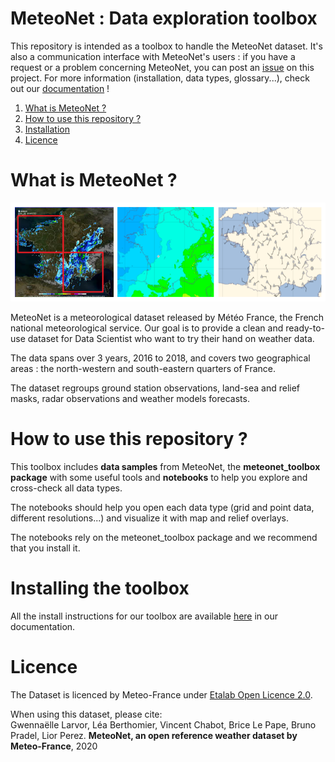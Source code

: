 # MeteoNet : Data exploration toolbox

This repository is intended as a toolbox to handle the MeteoNet dataset. It's also a communication interface with MeteoNet's users : if  you have a request or a problem concerning MeteoNet, you can post an  [issue](https://github.com/meteofrance/meteonet/issues) on this project. For more information (installation, data types, glossary...), check out our [documentation](https://meteofrance.github.io/meteonet/) !

1. [What is MeteoNet ?](#meteonet)
2. [How to use this repository ?](#description)
3. [Installation](#installation)
4. [Licence](#licence)

# What is MeteoNet ?<a name="meteonet"></a>
  ![imageMeteoNet](MeteoNet.PNG "Example of MeteoNet data")

MeteoNet is a meteorological dataset released by Météo France, the French national meteorological service. Our goal is to provide a clean and ready-to-use dataset for Data Scientist who want to try their hand on weather data.

The data spans over 3 years, 2016 to 2018, and covers two geographical areas : the north-western and south-eastern quarters of France.

The dataset regroups ground station observations, land-sea and relief masks, radar observations and weather models forecasts.

# How to use this repository ?<a name="description"></a>

This toolbox includes **data samples** from MeteoNet, the **meteonet_toolbox package** with some useful tools and **notebooks** to help you explore and cross-check all data types.

The notebooks should help you open each data type (grid and point data, different resolutions...) and visualize it with map and relief overlays.

The notebooks rely on the meteonet_toolbox package and we recommend that you install it.


# Installing the toolbox<a name="installation"></a>

All the install instructions for our toolbox are available [here](https://meteofrance.github.io/meteonet/install/) in our documentation.

# Licence <a name="licence"></a>

The Dataset is licenced by Meteo-France under [Etalab Open Licence 2.0](https://github.com/meteofrance/meteonet/blob/master/LICENCE.md).

When using this dataset, please cite:
<br/>Gwennaëlle Larvor, Léa Berthomier, Vincent Chabot, Brice Le Pape, Bruno Pradel, Lior Perez. **MeteoNet, an open reference weather dataset by Meteo-France**, 2020